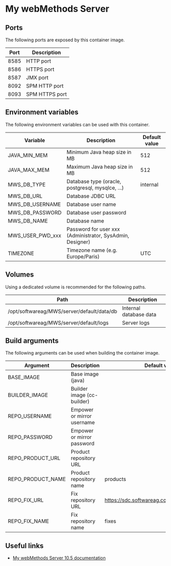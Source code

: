 # My webMethods Server

## Ports

The following ports are exposed by this container image.

| Port | Description |
| ---- | ----------- |
| 8585 | HTTP port |
| 8586 | HTTPS port |
| 8587 | JMX port |
| 8092 | SPM HTTP port |
| 8093 | SPM HTTPS port |

## Environment variables

The following environment variables can be used with this container.

| Variable | Description | Default value |
| -------- | ----------- | ------------- |
| JAVA_MIN_MEM | Minimum Java heap size in MB | 512 |
| JAVA_MAX_MEM | Maximum Java heap size in MB | 512 |
| MWS_DB_TYPE | Database type (oracle, postgresql, mysqlce, ...) | internal |
| MWS_DB_URL | Database JDBC URL | |
| MWS_DB_USERNAME | Database user name | |
| MWS_DB_PASSWORD | Database user password | |
| MWS_DB_NAME | Database name | |
| MWS_USER_PWD_xxx | Password for user xxx (Administrator, SysAdmin, Designer) | |
| TIMEZONE | Timezone name (e.g. Europe/Paris) | UTC |

## Volumes

Using a dedicated volume is recommended for the following paths.

| Path | Description |
| ---- | ----------- |
| /opt/softwareag/MWS/server/default/data/db | Internal database data |
| /opt/softwareag/MWS/server/default/logs | Server logs |

## Build arguments

The following arguments can be used when building the container image.

| Argument | Description | Default value |
| -------- | ----------- | ------------- |
| BASE_IMAGE | Base image (java) | |
| BUILDER_IMAGE | Builder image (cc-builder) | |
| REPO_USERNAME | Empower or mirror username | |
| REPO_PASSWORD | Empower or mirror password | |
| REPO_PRODUCT_URL | Product repository URL | |
| REPO_PRODUCT_NAME | Product repository name | products |
| REPO_FIX_URL | Fix repository URL | https://sdc.softwareag.com/updates/prodRepo |
| REPO_FIX_NAME | Fix repository name | fixes |

## Useful links

- [My webMethods Server 10.5 documentation](https://documentation.softwareag.com/webmethods/mywebmethods_server/mws10-5/10-5_MWSw/index.html)
